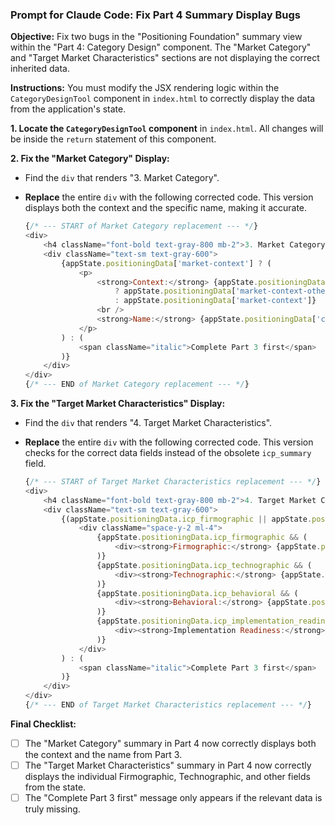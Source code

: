 ### Prompt for Claude Code: Fix Part 4 Summary Display Bugs

**Objective:** Fix two bugs in the "Positioning Foundation" summary view within the "Part 4: Category Design" component. The "Market Category" and "Target Market Characteristics" sections are not displaying the correct inherited data.

**Instructions:**
You must modify the JSX rendering logic within the `CategoryDesignTool` component in `index.html` to correctly display the data from the application's state.

**1. Locate the `CategoryDesignTool` component** in `index.html`. All changes will be inside the `return` statement of this component.

**2. Fix the "Market Category" Display:**
*   Find the `div` that renders "3. Market Category".
*   **Replace** the entire `div` with the following corrected code. This version displays both the context and the specific name, making it accurate.

    ```javascript
    {/* --- START of Market Category replacement --- */}
    <div>
        <h4 className="font-bold text-gray-800 mb-2">3. Market Category</h4>
        <div className="text-sm text-gray-600">
            {appState.positioningData['market-context'] ? (
                <p>
                    <strong>Context:</strong> {appState.positioningData['market-context'] === 'Other'
                        ? appState.positioningData['market-context-other']
                        : appState.positioningData['market-context']}
                    <br />
                    <strong>Name:</strong> {appState.positioningData['category-name'] || <span className="italic">Not provided</span>}
                </p>
            ) : (
                <span className="italic">Complete Part 3 first</span>
            )}
        </div>
    </div>
    {/* --- END of Market Category replacement --- */}
    ```

**3. Fix the "Target Market Characteristics" Display:**
*   Find the `div` that renders "4. Target Market Characteristics".
*   **Replace** the entire `div` with the following corrected code. This version checks for the correct data fields instead of the obsolete `icp_summary` field.

    ```javascript
    {/* --- START of Target Market Characteristics replacement --- */}
    <div>
        <h4 className="font-bold text-gray-800 mb-2">4. Target Market Characteristics</h4>
        <div className="text-sm text-gray-600">
            {(appState.positioningData.icp_firmographic || appState.positioningData.icp_technographic || appState.positioningData.icp_behavioral) ? (
                <div className="space-y-2 ml-4">
                    {appState.positioningData.icp_firmographic && (
                        <div><strong>Firmographic:</strong> {appState.positioningData.icp_firmographic}</div>
                    )}
                    {appState.positioningData.icp_technographic && (
                        <div><strong>Technographic:</strong> {appState.positioningData.icp_technographic}</div>
                    )}
                    {appState.positioningData.icp_behavioral && (
                        <div><strong>Behavioral:</strong> {appState.positioningData.icp_behavioral}</div>
                    )}
                    {appState.positioningData.icp_implementation_readiness && (
                        <div><strong>Implementation Readiness:</strong> {appState.positioningData.icp_implementation_readiness}</div>
                    )}
                </div>
            ) : (
                <span className="italic">Complete Part 3 first</span>
            )}
        </div>
    </div>
    {/* --- END of Target Market Characteristics replacement --- */}
    ```

**Final Checklist:**
- [ ] The "Market Category" summary in Part 4 now correctly displays both the context and the name from Part 3.
- [ ] The "Target Market Characteristics" summary in Part 4 now correctly displays the individual Firmographic, Technographic, and other fields from the state.
- [ ] The "Complete Part 3 first" message only appears if the relevant data is truly missing.
